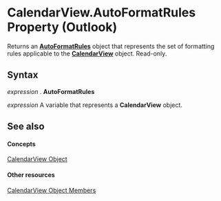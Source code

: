 
# CalendarView.AutoFormatRules Property (Outlook)

Returns an  **[AutoFormatRules](74514b71-964c-f17b-4df6-e1a5c5ed2b52.md)** object that represents the set of formatting rules applicable to the **[CalendarView](37e078b9-9fc6-5894-b043-06d7257666a8.md)** object. Read-only.


## Syntax

 _expression_ . **AutoFormatRules**

 _expression_ A variable that represents a **CalendarView** object.


## See also


#### Concepts


[CalendarView Object](37e078b9-9fc6-5894-b043-06d7257666a8.md)
#### Other resources


[CalendarView Object Members](c8ee2de7-d65c-90b2-0d63-5fa584c7c500.md)
